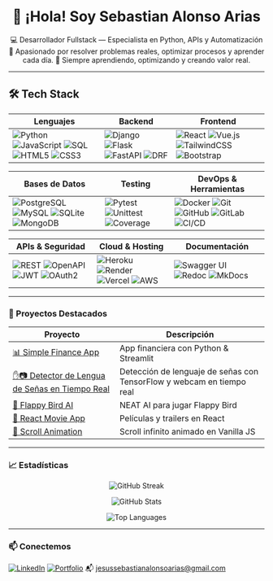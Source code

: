 <h1 align="center">👋 ¡Hola! Soy Sebastian Alonso Arias</h1>

<p align="center">
  💻 Desarrollador Fullstack — Especialista en Python, APIs y Automatización<br>
  🔬 Apasionado por resolver problemas reales, optimizar procesos y aprender cada día.
  🌱 Siempre aprendiendo, optimizando y creando valor real.
</p>

---

## 🛠️ Tech Stack

| Lenguajes | Backend | Frontend |
|----------|---------|----------|
| ![Python](https://img.shields.io/badge/Python-3776AB?style=flat&logo=python&logoColor=white) ![JavaScript](https://img.shields.io/badge/JavaScript-F7DF1E?style=flat&logo=javascript&logoColor=black) ![SQL](https://img.shields.io/badge/SQL-336791?style=flat&logo=postgresql&logoColor=white) ![HTML5](https://img.shields.io/badge/HTML5-E34F26?style=flat&logo=html5&logoColor=white) ![CSS3](https://img.shields.io/badge/CSS3-1572B6?style=flat&logo=css3&logoColor=white) | ![Django](https://img.shields.io/badge/Django-092E20?style=flat&logo=django&logoColor=white) ![Flask](https://img.shields.io/badge/Flask-000000?style=flat&logo=flask&logoColor=white) ![FastAPI](https://img.shields.io/badge/FastAPI-009688?style=flat&logo=fastapi&logoColor=white) ![DRF](https://img.shields.io/badge/DRF-Django%20REST%20Framework-red?style=flat) | ![React](https://img.shields.io/badge/React-61DAFB?style=flat&logo=react&logoColor=black) ![Vue.js](https://img.shields.io/badge/Vue.js-4FC08D?style=flat&logo=vue.js&logoColor=white) ![TailwindCSS](https://img.shields.io/badge/TailwindCSS-38B2AC?style=flat&logo=tailwind-css&logoColor=white) ![Bootstrap](https://img.shields.io/badge/Bootstrap-7952B3?style=flat&logo=bootstrap&logoColor=white) |

| Bases de Datos | Testing | DevOps & Herramientas |
|----------------|---------|------------------------|
| ![PostgreSQL](https://img.shields.io/badge/PostgreSQL-336791?style=flat&logo=postgresql&logoColor=white) ![MySQL](https://img.shields.io/badge/MySQL-4479A1?style=flat&logo=mysql&logoColor=white) ![SQLite](https://img.shields.io/badge/SQLite-003B57?style=flat&logo=sqlite&logoColor=white) ![MongoDB](https://img.shields.io/badge/MongoDB-47A248?style=flat&logo=mongodb&logoColor=white) | ![Pytest](https://img.shields.io/badge/Pytest-3776AB?style=flat&logo=python&logoColor=white) ![Unittest](https://img.shields.io/badge/Unittest-FFDD00?style=flat) ![Coverage](https://img.shields.io/badge/Coverage-3A3A3A?style=flat) | ![Docker](https://img.shields.io/badge/Docker-2496ED?style=flat&logo=docker&logoColor=white) ![Git](https://img.shields.io/badge/Git-F05032?style=flat&logo=git&logoColor=white) ![GitHub](https://img.shields.io/badge/GitHub-181717?style=flat&logo=github&logoColor=white) ![GitLab](https://img.shields.io/badge/GitLab-FCA121?style=flat&logo=gitlab&logoColor=white) ![CI/CD](https://img.shields.io/badge/CI/CD-007ACC?style=flat) |

| APIs & Seguridad | Cloud & Hosting | Documentación |
|------------------|------------------|----------------|
| ![REST](https://img.shields.io/badge/REST-02569B?style=flat) ![OpenAPI](https://img.shields.io/badge/OpenAPI-6BA539?style=flat) ![JWT](https://img.shields.io/badge/JWT-000000?style=flat&logo=jsonwebtokens&logoColor=white) ![OAuth2](https://img.shields.io/badge/OAuth2-2980b9?style=flat) | ![Heroku](https://img.shields.io/badge/Heroku-430098?style=flat&logo=heroku&logoColor=white) ![Render](https://img.shields.io/badge/Render-46E3B7?style=flat&logo=render&logoColor=white) ![Vercel](https://img.shields.io/badge/Vercel-000000?style=flat&logo=vercel&logoColor=white) ![AWS](https://img.shields.io/badge/AWS-FF9900?style=flat&logo=amazonaws&logoColor=white) | ![Swagger UI](https://img.shields.io/badge/Swagger-85EA2D?style=flat&logo=swagger&logoColor=black) ![Redoc](https://img.shields.io/badge/Redoc-E74C3C?style=flat) ![MkDocs](https://img.shields.io/badge/MkDocs-000000?style=flat) |


---

### 🚀 Proyectos Destacados

| Proyecto | Descripción |
|---------|-------------|
| [📊 Simple Finance App](https://github.com/Sebastian-hass/simple-finance-app) | App financiera con Python & Streamlit |
| [✋📷 Detector de Lengua de Señas en Tiempo Real](https://github.com/Sebastian-hass/detector-senas-tiempo-real) | Detección de lenguaje de señas con TensorFlow y webcam en tiempo real |
| [🤖 Flappy Bird AI](https://github.com/Sebastian-hass/flappi-bird_machine-learning) | NEAT AI para jugar Flappy Bird |
| [🎥 React Movie App](https://github.com/Sebastian-hass/react-movie-app) | Películas y trailers en React |
| [📜 Scroll Animation](https://github.com/Sebastian-hass/Scrollanimation) | Scroll infinito animado en Vanilla JS |

---

### 📈 Estadísticas

<p align="center">
  <img src="https://github-readme-streak-stats.herokuapp.com/?user=Sebastian-hass&theme=radical&hide_border=true" alt="GitHub Streak" />
</p>

<p align="center">
  <img src="https://github-readme-stats.vercel.app/api?username=Sebastian-hass&show_icons=true&theme=radical&hide_rank=true&hide_border=true" alt="GitHub Stats" />
</p>

<p align="center">
  <img src="https://github-readme-stats.vercel.app/api/top-langs/?username=Sebastian-hass&layout=compact&theme=radical&hide_border=true&langs_count=8" alt="Top Languages" />
</p>

---

### 📫 Conectemos

[![LinkedIn](https://img.shields.io/badge/-LinkedIn-blue?style=flat&logo=linkedin&logoColor=white)](https://www.linkedin.com/in/sebastian-alonso-57a445322)
[![Portfolio](https://img.shields.io/badge/-Portfolio-000?style=flat&logo=vercel&logoColor=white)](https://mi-portfolio-gamma-lilac.vercel.app/)
📬 jesussebastianalonsoarias@gmail.com

